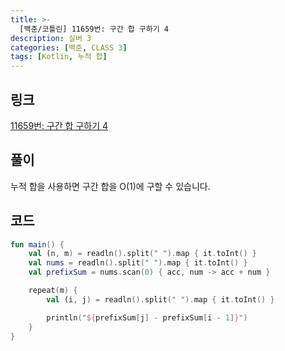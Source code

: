 ```yaml
---
title: >-
  [백준/코틀린] 11659번: 구간 합 구하기 4
description: 실버 3
categories: [백준, CLASS 3]
tags: [Kotlin, 누적 합]
---
```


## 링크
[11659번: 구간 합 구하기 4](https://www.acmicpc.net/problem/11659)

## 풀이
<span class="txt_bg">누적 합</span>을 사용하면 구간 합을 O(1)에 구할 수 있습니다.

## 코드
```kotlin
fun main() {
    val (n, m) = readln().split(" ").map { it.toInt() }
    val nums = readln().split(" ").map { it.toInt() }
    val prefixSum = nums.scan(0) { acc, num -> acc + num }

    repeat(m) {
        val (i, j) = readln().split(" ").map { it.toInt() }

        println("${prefixSum[j] - prefixSum[i - 1]}")
    }
}

```
